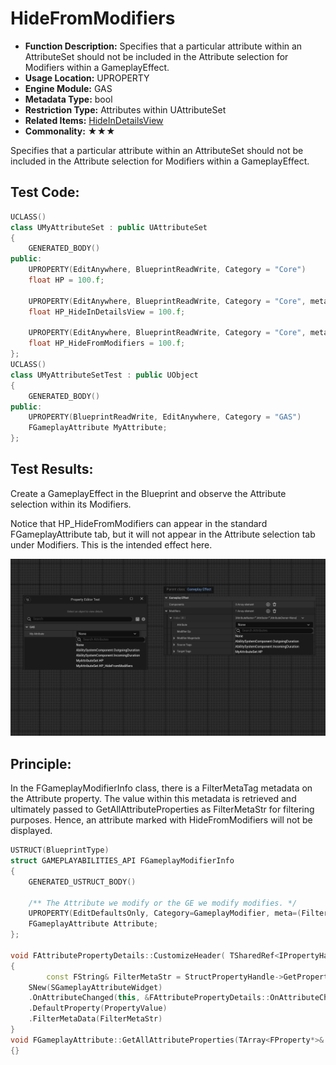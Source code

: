 # HideFromModifiers

- **Function Description:** Specifies that a particular attribute within an AttributeSet should not be included in the Attribute selection for Modifiers within a GameplayEffect.
- **Usage Location:** UPROPERTY
- **Engine Module:** GAS
- **Metadata Type:** bool
- **Restriction Type:** Attributes within UAttributeSet
- **Related Items:** [HideInDetailsView](../HideInDetailsView/HideInDetailsView.md)
- **Commonality:** ★★★

Specifies that a particular attribute within an AttributeSet should not be included in the Attribute selection for Modifiers within a GameplayEffect.

## Test Code:

```cpp
UCLASS()
class UMyAttributeSet : public UAttributeSet
{
	GENERATED_BODY()
public:
	UPROPERTY(EditAnywhere, BlueprintReadWrite, Category = "Core")
	float HP = 100.f;

	UPROPERTY(EditAnywhere, BlueprintReadWrite, Category = "Core", meta = (HideInDetailsView))
	float HP_HideInDetailsView = 100.f;

	UPROPERTY(EditAnywhere, BlueprintReadWrite, Category = "Core", meta = (HideFromModifiers))
	float HP_HideFromModifiers = 100.f;
};
UCLASS()
class UMyAttributeSetTest : public UObject
{
	GENERATED_BODY()
public:
	UPROPERTY(BlueprintReadWrite, EditAnywhere, Category = "GAS")
	FGameplayAttribute MyAttribute;
};
```

## Test Results:

Create a GameplayEffect in the Blueprint and observe the Attribute selection within its Modifiers.

Notice that HP_HideFromModifiers can appear in the standard FGameplayAttribute tab, but it will not appear in the Attribute selection tab under Modifiers. This is the intended effect here.

![Untitled](Untitled.png)

## Principle:

In the FGameplayModifierInfo class, there is a FilterMetaTag metadata on the Attribute property. The value within this metadata is retrieved and ultimately passed to GetAllAttributeProperties as FilterMetaStr for filtering purposes. Hence, an attribute marked with HideFromModifiers will not be displayed.

```cpp
USTRUCT(BlueprintType)
struct GAMEPLAYABILITIES_API FGameplayModifierInfo
{
	GENERATED_USTRUCT_BODY()

	/** The Attribute we modify or the GE we modify modifies. */
	UPROPERTY(EditDefaultsOnly, Category=GameplayModifier, meta=(FilterMetaTag="HideFromModifiers"))
	FGameplayAttribute Attribute;
};

void FAttributePropertyDetails::CustomizeHeader( TSharedRef<IPropertyHandle> StructPropertyHandle, class FDetailWidgetRow& HeaderRow, IPropertyTypeCustomizationUtils& StructCustomizationUtils )
{
		const FString& FilterMetaStr = StructPropertyHandle->GetProperty()->GetMetaData(TEXT("FilterMetaTag"));
	SNew(SGameplayAttributeWidget)
	.OnAttributeChanged(this, &FAttributePropertyDetails::OnAttributeChanged)
	.DefaultProperty(PropertyValue)
	.FilterMetaData(FilterMetaStr)
}
void FGameplayAttribute::GetAllAttributeProperties(TArray<FProperty*>& OutProperties, FString FilterMetaStr, bool UseEditorOnlyData)
{}
```